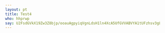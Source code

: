 ```yaml
---
layout: pt
title: Test4
who: hhprwp
say: U2FsdGVkX19Zw3Z8bjp/ooauAgpyiqVgnLdsH1ln4XcA5UfGVVABVYA1tUFzhsv3gLSE1xP0XLLdnPgGkBt2gCbZlAPBUljRMVBazkKpsPw94B0BNbJGDqeyOwmh/ZoBZdGoCXTLhnFj0hXEo1tOYv2tRFnX75ZF6DMGSBbUUOz9B+0jAnVu9N+bedqgVJPExDLOOisejN9CHyMJMIGdQg==
---
```


